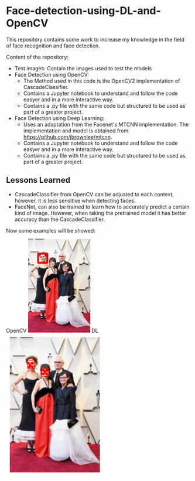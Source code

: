# Face-detection-using-DL-and-OpenCV
This repository contains some work to increase my knowledge in the field of face recognition and face detection.

Content of the repository:

* Test images: Contain the images used to test the models
* Face Detection using OpenCV: 
    - The Method used in this code is the OpenCV2 implementation of CascadeClassifier.
    - Contains a Jupyter notebook to understand and follow the code easyer and in a more interactive way.
    - Contains a .py file with the same code but structured to be used as part of a greater project.
* Face Detection using Deep Learning:
    - Uses an adaptation from the Facenet's MTCNN implementation. The implementation and model is obtained from https://github.com/jbrownlee/mtcnn.
    - Contains a Jupyter notebook to understand and follow the code easyer and in a more interactive way.
    - Contains a .py file with the same code but structured to be used as part of a greater project.
    

## Lessons Learned
* CascadeClassifier from OpenCV can be adjusted to each context, however, it is less sensitive when detecting faces.
* FaceNet, can also be trained to learn how to accurately predict a certain kind of image. However, when taking the pretrained model it has better accuracy than the CascadeClassifier.

Now some examples will be showed:

OpenCV ![OpenCV](https://github.com/bcabgil/Face-detection-using-DL-and-OpenCV/blob/master/Face%20Detection%20using%20OpenCV/image0.jpg)	DL ![DL](https://github.com/bcabgil/Face-detection-using-DL-and-OpenCV/blob/master/Face%20Detection%20using%20Deep%20Learning/result0.png)

